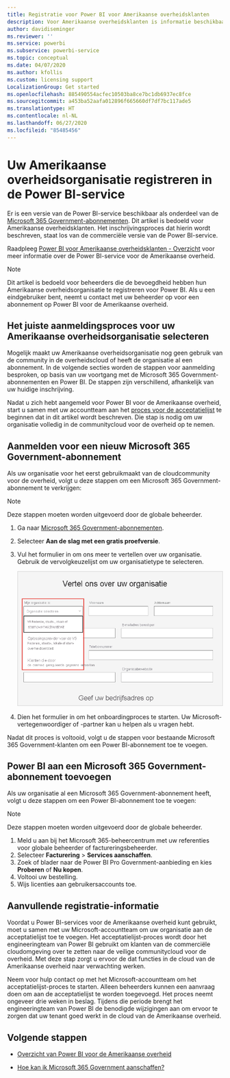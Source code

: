 ```yaml
---
title: Registratie voor Power BI voor Amerikaanse overheidsklanten
description: Voor Amerikaanse overheidsklanten is informatie beschikbaar over het aanmelden voor Power BI via de communitycloud voor de overheid.
author: davidiseminger
ms.reviewer: ''
ms.service: powerbi
ms.subservice: powerbi-service
ms.topic: conceptual
ms.date: 04/07/2020
ms.author: kfollis
ms.custom: licensing support
LocalizationGroup: Get started
ms.openlocfilehash: 885490554acfec10503ba8ce7bc1db6937ec8fce
ms.sourcegitcommit: a453ba52aafa012896f665660df7df7bc117ade5
ms.translationtype: HT
ms.contentlocale: nl-NL
ms.lasthandoff: 06/27/2020
ms.locfileid: "85485456"
---
```

# <a name="enroll-your-us-government-organization-in-the-power-bi-service"></a>Uw Amerikaanse overheidsorganisatie registreren in de Power BI-service

Er is een versie van de Power BI-service beschikbaar als onderdeel van de [Microsoft 365 Government-abonnementen](https://www.microsoft.com/microsoft-365/government/compare-office-365-government-plans?rtc=1). Dit artikel is bedoeld voor Amerikaanse overheidsklanten. Het inschrijvingsproces dat hierin wordt beschreven, staat los van de commerciële versie van de Power BI-service.

Raadpleeg [Power BI voor Amerikaanse overheidsklanten - Overzicht](service-govus-overview.md) voor meer informatie over de Power BI-service voor de Amerikaanse overheid.

> [!NOTE]
> Dit artikel is bedoeld voor beheerders die de bevoegdheid hebben hun Amerikaanse overheidsorganisatie te registreren voor Power BI. Als u een eindgebruiker bent, neemt u contact met uw beheerder op voor een abonnement op Power BI voor de Amerikaanse overheid.
> 
> 

## <a name="select-the-right-sign-up-process-for-your-us-government-organization"></a>Het juiste aanmeldingsproces voor uw Amerikaanse overheidsorganisatie selecteren

Mogelijk maakt uw Amerikaanse overheidsorganisatie nog geen gebruik van de community in de overheidscloud of heeft de organisatie al een abonnement. In de volgende secties worden de stappen voor aanmelding besproken, op basis van uw voortgang met de Microsoft 365 Government-abonnementen en Power BI. De stappen zijn verschillend, afhankelijk van uw huidige inschrijving.

Nadat u zich hebt aangemeld voor Power BI voor de Amerikaanse overheid, start u samen met uw accountteam aan het [proces voor de acceptatielijst](#additional-signup-information) te beginnen dat in dit artikel wordt beschreven. Die stap is nodig om uw organisatie volledig in de communitycloud voor de overheid op te nemen.

## <a name="sign-up-for-a-new-microsoft-365-government-plan"></a>Aanmelden voor een nieuw Microsoft 365 Government-abonnement

Als uw organisatie voor het eerst gebruikmaakt van de cloudcommunity voor de overheid, volgt u deze stappen om een Microsoft 365 Government-abonnement te verkrijgen:

> [!NOTE]
> Deze stappen moeten worden uitgevoerd door de globale beheerder.
>

1. Ga naar [Microsoft 365 Government-abonnementen](https://products.office.com/government/office-365-web-services-for-government).
2. Selecteer **Aan de slag met een gratis proefversie**.
3. Vul het formulier in om ons meer te vertellen over uw organisatie. Gebruik de vervolgkeuzelijst om uw organisatietype te selecteren.

   ![Selecteer het organisatietype bij het aanmelden voor de proefversie.](media/service-govus-signup/gcc-trial-signup.png)

4. Dien het formulier in om het onboardingproces te starten. Uw Microsoft-vertegenwoordiger of -partner kan u helpen als u vragen hebt.

Nadat dit proces is voltooid, volgt u de stappen voor bestaande Microsoft 365 Government-klanten om een Power BI-abonnement toe te voegen.

## <a name="add-power-bi-to-a-microsoft-365-government-plan"></a>Power BI aan een Microsoft 365 Government-abonnement toevoegen

Als uw organisatie al een Microsoft 365 Government-abonnement heeft, volgt u deze stappen om een Power BI-abonnement toe te voegen:

> [!NOTE]
> Deze stappen moeten worden uitgevoerd door de globale beheerder.
> 
> 

1. Meld u aan bij het Microsoft 365-beheercentrum met uw referenties voor globale beheerder of factureringsbeheerder.
2. Selecteer **Facturering** > **Services aanschaffen**.
4. Zoek of blader naar de Power BI Pro Government-aanbieding en kies **Proberen** of **Nu kopen**.
5. Voltooi uw bestelling.
6. Wijs licenties aan gebruikersaccounts toe.

## <a name="additional-signup-information"></a>Aanvullende registratie-informatie

Voordat u Power BI-services voor de Amerikaanse overheid kunt gebruikt, moet u samen met uw Microsoft-accountteam om uw organisatie aan de acceptatielijst toe te voegen. Het acceptatielijst-proces wordt door het engineeringteam van Power BI gebruikt om klanten van de commerciële cloudomgeving over te zetten naar de veilige communitycloud voor de overheid. Met deze stap zorgt u ervoor de dat functies in de cloud van de Amerikaanse overheid naar verwachting werken. 

Neem voor hulp contact op met het Microsoft-accountteam om het acceptatielijst-proces te starten. Alleen beheerders kunnen een aanvraag doen om aan de acceptatielijst te worden toegevoegd. Het proces neemt ongeveer drie weken in beslag. Tijdens die periode brengt het engineeringteam van Power BI de benodigde wijzigingen aan om ervoor te zorgen dat uw tenant goed werkt in de cloud van de Amerikaanse overheid.


## <a name="next-steps"></a>Volgende stappen

* [Overzicht van Power BI voor de Amerikaanse overheid](service-govus-overview.md)
- [Hoe kan ik Microsoft 365 Government aanschaffen?](https://docs.microsoft.com/office365/servicedescriptions/office-365-platform-service-description/office-365-us-government/microsoft-365-government-how-to-buy#how-do-i-buy-microsoft-365-government)